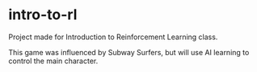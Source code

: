 # intro-to-rl

Project made for Introduction to Reinforcement Learning class.

This game was influenced by Subway Surfers, but will use AI learning to control the main character.